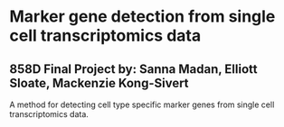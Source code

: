 # Marker gene detection from single cell transcriptomics data

## 858D Final Project by: Sanna Madan, Elliott Sloate, Mackenzie Kong-Sivert

A method for detecting cell type specific marker genes from single cell transcriptomics data. 
